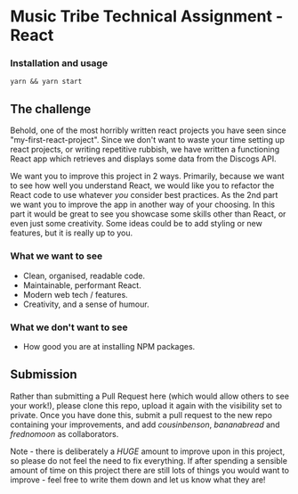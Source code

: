 # Music Tribe Technical Assignment - React

### Installation and usage

```
yarn && yarn start
```

## The challenge

Behold, one of the most horribly written react projects you have seen since "my-first-react-project". Since we don't want to waste your time setting up react projects, or writing repetitive rubbish, we have written a functioning React app which retrieves and displays some data from the Discogs API.

We want you to improve this project in 2 ways. Primarily, because we want to see how well you understand React, we would like you to refactor the React code to use whatever _you_ consider best practices. As the 2nd part we want you to improve the app in another way of your choosing. In this part it would be great to see you showcase some skills other than React, or even just some creativity. Some ideas could be to add styling or new features, but it is really up to you.

### What we want to see
 - Clean, organised, readable code.
 - Maintainable, performant React.
 - Modern web tech / features.
 - Creativity, and a sense of humour.

### What we don't want to see
 - How good you are at installing NPM packages.


## Submission
Rather than submitting a Pull Request here (which would allow others to see your work!), please clone this repo, upload it again with the visibility set to private. Once you have done this, submit a pull request to the new repo containing your improvements, and add _cousinbenson_, _bananabread_ and _frednomoon_ as collaborators.

Note - there is deliberately a _HUGE_ amount to improve upon in this project, so please do not feel the need to fix everything. If after spending a sensible amount of time on this project there are still lots of things you would want to improve - feel free to write them down and let us know what they are!